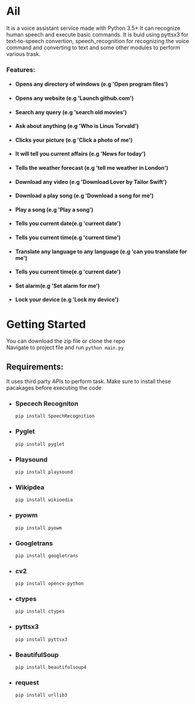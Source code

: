 # Ail
It is a voice assistant service made with Python 3.5+ It can recognize human speech and execute basic commands. 
It is buid using pyttsx3 for text-to-speech convertion, speech_recognition for recognizing the voice command 
and converting to text and some other modules to  perform various trask.

### Features:

* #### Opens any directory of windows  (e.g 'Open program files')
* #### Opens any website (e.g 'Launch github.com')
* #### Search any query (e.g 'search old movies')
* #### Ask about anything (e.g 'Who is Linus Torvald')
* #### Clicks your picture (e.g 'Click a photo of me')
* #### It will tell you current affairs (e.g 'News for today')
* #### Tells the weather forecast (e.g 'tell me weather in London')
* #### Download any video (e.g 'Download Lover by Tailor Swift')
* #### Download a play song (e.g 'Download a song for me')
* #### Play a song (e.g 'Play a song')
* #### Tells you current date(e.g 'current date')
* #### Tells you current time(e.g 'current time')
* #### Translate any language to any language (e.g 'can you translate for me')
* #### Tells you current time(e.g 'current date')
* #### Set alarm(e.g 'Set alarm for me')
* #### Lock your device (e.g 'Lock my device')

# Getting Started
  You can download the zip file or clone the repo <br/> Navigate to project file and run `python main.py`
  

## Requirements:
  It uses third party APIs to perform task. Make sure to install these pacakages before executing the code
* ### Specech Recogniton
   `pip install SpeechRecognition`
* ### Pyglet
    `pip install pyglet`
* ### Playsound
    `pip install playsound`
* ### Wikipdea
    `pip install wikioedia`
* ### pyowm
    `pip install pyowm`
* ### Googletrans
    `pip install googletrans`
* ### cv2
    `pip install opencv-python`
* ### ctypes
    `pip install ctypes`
* ### pyttsx3
     `pip install pyttsx3`

* ### BeautifulSoup
     `pip install beautifulsoup4`
* ### request
     `pip install urllib3`


